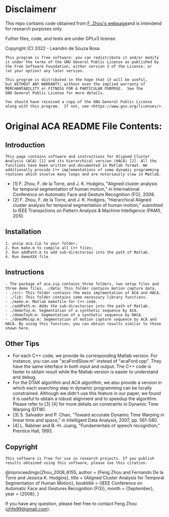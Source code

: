 # Disclaimenr

This repo contains code obtained from [F. Zhou's webpage](http://www.f-zhou.com/tc_more_results.html)and is intendend for research purposes only.

Futher files, code, and tests are under GPLv3 license.

<HACA motion segmentation method and tests.>
    Copyright (C) 2022 - Leandro de Souza Rosa <l.desouzarosa@tudelft.nl>

    This program is free software: you can redistribute it and/or modify
    it under the terms of the GNU General Public License as published by
    the Free Software Foundation, either version 3 of the License, or
    (at your option) any later version.

    This program is distributed in the hope that it will be useful,
    but WITHOUT ANY WARRANTY; without even the implied warranty of
    MERCHANTABILITY or FITNESS FOR A PARTICULAR PURPOSE.  See the
    GNU General Public License for more details.

    You should have received a copy of the GNU General Public License
    along with this program.  If not, see <https://www.gnu.org/licenses/>


# Original ACA README File Contents:

## Introduction

    This page contains software and instructions for Aligned Cluster Analysis (ACA) [1] and its hierarchical version (HACA) [2]. All the functions have been written and documented in Matlab format. We additionally provide C++ implementations of some dynamic programming routines which involve many loops and are notoriously slow in Matlab.

- [1] F. Zhou, F. de la Torre, and J. K. Hodgins, "Aligned cluster analysis for temporal segmentation of human motion," in International Conference on Automatic Face and Gesture Recognition (FG), 2008.
- [2] F. Zhou, F. de la Torre, and J. K. Hodgins, "Hierarchical Aligned cluster analysis for temporal segmentation of human motion," submitted to IEEE Transactions on Pattern Analysis & Machine Intelligence (PAMI), 2010.

## Installation

    1. unzip aca.zip to your folder;
    2. Run make.m to compile all C++ files;
    3. Run addPath.m to add sub-directories into the path of Matlab.
    4. Run demoXXX file.

## Instructions

    - The package of aca.zip contains three folders, two setup files and three demo files. ./data: This folder contains motion capture data.
    - ./src: This folder contains the main implmentation of ACA and HACA.
    - ./lib: This folder contains some necessary library functions.
    - ./make.m: Matlab makefile for C++ code.
    - ./addPath.m: Adds the sub-directories into the path of Matlab.
    - ./demoToy.m: Segmentation of a synthetic sequence by ACA.
    - ./demoToyH.m: Segmentation of a synthetic sequence by HACA.
    - ./demoMocap.m: Segmentation of motion capture sequence by ACA and HACA. By using this function, you can obtain results similar to those shown here.

## Other Tips

- For each C++ code, we provide its corresponding Matlab version. For instance, you can use "acaFordSlow.m" instead of "acaFord.cpp". They have the same interface in both input and output. The C++ code is faster to obtain result while the Matlab version is easier to understand and debug.
- For the DTAK algorithm and ACA algorithm, we also provide a version in which each searching step in dynamic programming can be locally constrained. Although we didn't use this feature in our paper, we found it is useful to obtain a robust alignment and to speedup the algorithm. Please refer to [3] [4] for more details on constraints in Dynamic Time Warping (DTW).
- [3] S. Salvador and P. Chan, "Toward accurate Dynamic Time Warping in linear time and space," in Intelligent Data Analysis, 2007, pp. 561-580.
- [4] L. Rabiner and B.-H. Juang, "Fundamentals of speech recognition," Prentice Hall, 1993.


## Copyright

    This software is free for use in research projects. If you publish results obtained using this software, please use this citation.
@inproceedings{Zhou_2008_6155,
   author    = {Feng Zhou and Fernando De la Torre and Jessica K. Hodgins},
   title     = {Aligned Cluster Analysis for Temporal Segmentation of Human Motion},
   booktitle = {IEEE Conference on Automatic Face and Gestures Recognition (FG)},
   month     = {September},
   year      = {2008},
} 

If you have any question, please feel free to contact Feng Zhou (zhfe99@gmail.com).
